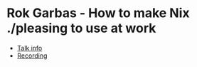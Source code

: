 # Rok Garbas - How to make Nix ./pleasing to use at work

* [Talk info]()
* [Recording](https://www.youtube.com/watch?v=SEhizrN5Nac)
